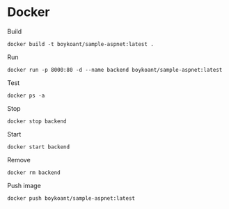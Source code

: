 # Docker

Build
```
docker build -t boykoant/sample-aspnet:latest .
```

Run
```
docker run -p 8000:80 -d --name backend boykoant/sample-aspnet:latest
```

Test
```
docker ps -a
```

Stop
```
docker stop backend
```

Start
```
docker start backend
```

Remove
```
docker rm backend
```

Push image
```
docker push boykoant/sample-aspnet:latest
```